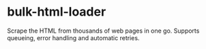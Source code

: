 # bulk-html-loader
Scrape the HTML from thousands of web pages in one go. Supports queueing, error handling and automatic retries.
